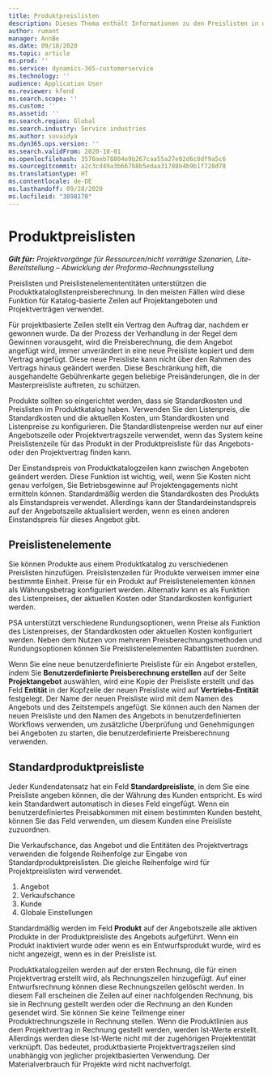 ```yaml
---
title: Produktpreislisten
description: Dieses Thema enthält Informationen zu den Preislisten in der Katalogpreisgestaltung, die für Projektangebote und Verträge verwendet werden.
author: rumant
manager: AnnBe
ms.date: 09/18/2020
ms.topic: article
ms.prod: ''
ms.service: dynamics-365-customerservice
ms.technology: ''
audience: Application User
ms.reviewer: kfend
ms.search.scope: ''
ms.custom: ''
ms.assetid: ''
ms.search.region: Global
ms.search.industry: Service industries
ms.author: suvaidya
ms.dyn365.ops.version: ''
ms.search.validFrom: 2020-10-01
ms.openlocfilehash: 3570aeb78804e9b267caa55a27e02d6c8df9a5c6
ms.sourcegitcommit: a2c3cd49a3b667b8b5edaa31788b4b9b1f728d78
ms.translationtype: HT
ms.contentlocale: de-DE
ms.lasthandoff: 09/28/2020
ms.locfileid: "3898170"
---
```

# <a name="product-price-lists"></a>Produktpreislisten

_**Gilt für:** Projektvorgänge für Ressourcen/nicht vorrätige Szenarien, Lite-Bereitstellung – Abwicklung der Proforma-Rechnungsstellung_

Preislisten und Preislistenelemententitäten unterstützen die Produktkataloglistenpreisberechnung. In den meisten Fällen wird diese Funktion für Katalog-basierte Zeilen auf Projektangeboten und Projektverträgen verwendet.

Für projektbasierte Zeilen stellt ein Vertrag den Auftrag dar, nachdem er gewonnen wurde. Da der Prozess der Verhandlung in der Regel dem Gewinnen vorausgeht, wird die Preisberechnung, die dem Angebot angefügt wird, immer unverändert in eine neue Preisliste kopiert und dem Vertrag angefügt. Diese neue Preisliste kann nicht über den Rahmen des Vertrags hinaus geändert werden. Diese Beschränkung hilft, die ausgehandelte Gebührenkarte gegen beliebige Preisänderungen, die in der Masterpreisliste auftreten, zu schützen.

Produkte sollten so eingerichtet werden, dass sie Standardkosten und Preislisten im Produktkatalog haben. Verwenden Sie den Listenpreis, die Standardkosten und die aktuellen Kosten, um Standardkosten und Listenpreise zu konfigurieren. Die Standardlistenpreise werden nur auf einer Angebotszeile oder Projektvertragszeile verwendet, wenn das System keine Preislistenzeile für das Produkt in der Produktpreisliste für das Angebots- oder den Projektvertrag finden kann.

Der Einstandspreis von Produktkatalogzeilen kann zwischen Angeboten geändert werden. Diese Funktion ist wichtig, weil, wenn Sie Kosten nicht genau verfolgen, Sie Betriebsgewinne auf Projektengagements nicht ermitteln können. Standardmäßig werden die Standardkosten des Produkts als Einstandspreis verwendet. Allerdings kann der Standardeinstandspreis auf der Angebotszeile aktualisiert werden, wenn es einen anderen Einstandspreis für dieses Angebot gibt.

## <a name="price-list-items"></a>Preislistenelemente

Sie können Produkte aus einem Produktkatalog zu verschiedenen Preislisten hinzufügen. Preislistenzeilen für Produkte verweisen immer eine bestimmte Einheit. Preise für ein Produkt auf Preislistenelementen können als Währungsbetrag konfiguriert werden. Alternativ kann es als Funktion des Listenpreises, der aktuellen Kosten oder Standardkosten konfiguriert werden.

PSA unterstützt verschiedene Rundungsoptionen, wenn Preise als Funktion des Listenpreises, der Standardkosten oder aktuellen Kosten konfiguriert werden. Neben dem Nutzen von mehreren Preisberechnungsmethoden und Rundungsoptionen können Sie Preislistenelementen Rabattlisten zuordnen. 

Wenn Sie eine neue benutzerdefinierte Preisliste für ein Angebot erstellen, indem Sie **Benutzerdefinierte Preisberechnung erstellen** auf der Seite **Projektangebot** auswählen, wird eine Kopie der Preisliste erstellt und das Feld **Entität** in der Kopfzeile der neuen Preisliste wird auf **Vertriebs-Entität** festgelegt. Der Name der neuen Preisliste wird mit dem Namen des Angebots und des Zeitstempels angefügt. Sie können auch den Namen der neuen Preisliste und den Namen des Angebots in benutzerdefinierten Workflows verwenden, um zusätzliche Überprüfung und Genehmigungen bei Angeboten zu starten, die benutzerdefinierte Preisberechnung verwenden.

 
## <a name="default-product-price-list"></a>Standardproduktpreisliste
Jeder Kundendatensatz hat ein Feld **Standardpreisliste**, in dem Sie eine Preisliste angeben können, die der Währung des Kunden entspricht. Es wird kein Standardwert automatisch in dieses Feld eingefügt. Wenn ein benutzerdefiniertes Preisabkommen mit einem bestimmten Kunden besteht, können Sie das Feld verwenden, um diesem Kunden eine Preisliste zuzuordnen.

Die Verkaufschance, das Angebot und die Entitäten des Projektvertrags verwenden die folgende Reihenfolge zur Eingabe von Standardproduktpreislisten. Die gleiche Reihenfolge wird für Projektpreislisten wird verwendet.

1.  Angebot
2.  Verkaufschance
3.  Kunde
4.  Globale Einstellungen 

Standardmäßig werden im Feld **Produkt** auf der Angebotszeile alle aktiven Produkte in der Produktpreisliste des Angebots aufgeführt. Wenn ein Produkt inaktiviert wurde oder wenn es ein Entwurfsprodukt wurde, wird es nicht angezeigt, wenn es in der Preisliste ist. 

Produktkatalogzeilen werden auf der ersten Rechnung, die für einen Projektvertrag erstellt wird, als Rechnungszeilen hinzugefügt. Auf einer Entwurfsrechnung können diese Rechnungszeilen gelöscht werden. In diesem Fall erscheinen die Zeilen auf einer nachfolgenden Rechnung, bis sie in Rechnung gestellt werden oder die Rechnung an den Kunden gesendet wird. Sie können Sie keine Teilmenge einer Produktrechnungszeile in Rechnung stellen. Wenn die Produktlinien aus dem Projektvertrag in Rechnung gestellt werden, werden Ist-Werte erstellt. Allerdings werden diese Ist-Werte nicht mit der zugehörigen Projektentität verknüpft. Das bedeutet, produktbasierte Projektvertragszeilen sind unabhängig von jeglicher projektbasierten Verwendung. Der Materialverbrauch für Projekte wird nicht nachverfolgt.
